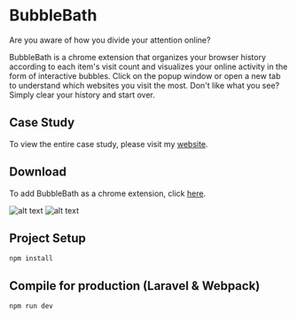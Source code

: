 # BubbleBath

Are you aware of how you divide your attention online?

BubbleBath is a chrome extension that organizes your browser history according to each item's visit count and visualizes your online activity in the form of interactive bubbles. Click on the popup window or open a new tab to understand which websites you visit the most. Don't like what you see? Simply clear your history and start over.

## Case Study

To view the entire case study, please visit my [website](#).

## Download

To add BubbleBath as a chrome extension, click [here](#).

![alt text](https://cdn.glitch.com/b4cd9c5e-4515-4298-ac12-97fd727eaf29%2F210505_Screen_Shot_5.png?v=1620239681834)
![alt text](https://cdn.glitch.com/b4cd9c5e-4515-4298-ac12-97fd727eaf29%2F210505_Screen_Shot_6.png?v=1620239682737)

## Project Setup

```
npm install
```

## Compile for production (Laravel & Webpack)

```
npm run dev
```
